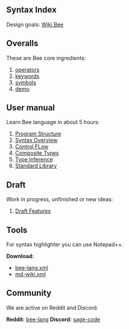 ## Syntax Index

Design goals: [Wiki Bee](https://github.com/sage-code/bee/wiki)

## Overalls

These are Bee core ingredients:

1. [operators](operators.md)
1. [keywords](keywords.md)
1. [symbols](symbols.md)
1. [demo](../demo/readme.xml)

## User manual

Learn Bee language in about 5 hours:

1. [Program Structure](structure.md)
1. [Syntax Overview](overview.md)
1. [Control FLow](control.md)
1. [Composite Types](composite.md)
1. [Type Inference](inference.md)
1. [Standard Library](standard.md)

## Draft

Work in progress, unfinished or new ideas:

1. [Draft Features](../draft/readme.md)

## Tools

For syntax highlighter you can use Notepad++.

**Download:**
 
* [bee-lang.xml](../tools/bee-lang.xml)
* [md-wiki.xml](../tools/md-wiki.xml)

## Community

We are active on Reddit and Discord.

**Reddit:** [bee-lang](https://www.reddit.com/r/bee_lang/)
**Discord:** [sage-code](https://discordapp.com/invite/sNrcHur)